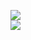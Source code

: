 [![](https://img.shields.io/badge/Made%20With-Github%20Spray-lightgrey.svg?style=for-the-badge&logo=github)](https://github.com/Annihil/github-spray#72)  
[![](https://i.imgur.com/2DrTn0Z.gif)](https://github.com/Annihil/github-spray)